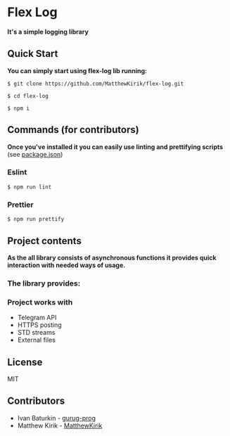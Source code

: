 # Flex Log

**It's a simple logging library**

## Quick Start

**You can simply start using flex-log lib running:**

```
$ git clone https://github.com/MatthewKirik/flex-log.git
```

```
$ cd flex-log
```

```
$ npm i
```

## Commands (for contributors)

**Once you've installed it you can easily use linting and prettifying scripts** (see [package.json](https://github.com/MatthewKirik/flex-log/blob/main/package.json))

### Eslint

```
$ npm run lint
```

### Prettier

```
$ npm run prettify
```

## Project contents

**As the all library consists of asynchronous functions it provides quick interaction with needed ways of usage.**

### The library provides:

### Project works with

- Telegram API
- HTTPS posting
- STD streams
- External files

## License

MIT

## Contributors

- Ivan Baturkin - [gurug-prog](https://github.com/gurug-prog)
- Matthew Kirik - [MatthewKirik](https://github.com/MatthewKirik)
